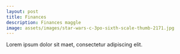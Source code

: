 ```yaml
---
layout: post
title: Finances
description: Finances maggle
image: assets/images/star-wars-c-3po-sixth-scale-thumb-2171.jpg
---
```


Lorem ipsum dolor sit maet, consectetur adipiscing elit.